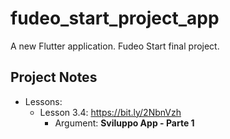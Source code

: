 # fudeo_start_project_app

A new Flutter application. Fudeo Start final project.

## Project Notes

- Lessons:
    - Lesson 3.4: https://bit.ly/2NbnVzh
        - Argument: **Sviluppo App - Parte 1**
